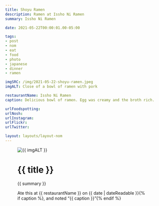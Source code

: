 ```yaml
---
title: Shoyu Ramen
description: Ramen at Issho Ni Ramen
summary: Issho Ni Ramen

date: 2021-05-22T00:00:01.00-05:00

tags:
- post
- nom
- eat
- food
- photo
- japanese
- dinner
- ramen

imgSRC: /img/2021-05-22-shoyu-ramen.jpeg
imgALT: Close of a bowl of ramen with pork

restaurantName: Issho Ni Ramen
caption: Delicious bowl of ramen. Egg was creamy and the broth rich.

urlFoodspotting: 
urlNosh: 
urlInstagram: 
urlFlickr:
urlTwitter: 

layout: layouts/layout-nom
---
```

<figure class="nom">
	<img class="u-photo img-border" src="{{ imgSRC }}" alt="{{ imgALT }}">
	<figcaption>
		<h1 class="title p-name">{{ title }}</h1>
		<p class="summary">{{ summary }}</p>
		<p>Ate this at {{ restaurantName }} on <time class="dt-published" datetime="{{ date | dateIso }}">{{ date | dateReadable }}</time>{% if caption %}, and noted <q class="caption">{{ caption }}</q>{% endif %}
	</figcaption>
</figure>